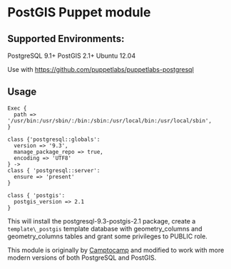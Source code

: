 PostGIS Puppet module
=====================

Supported Environments:
-----

PostgreSQL 9.1+
PostGIS 2.1+
Ubuntu 12.04

Use with https://github.com/puppetlabs/puppetlabs-postgresql

Usage
-----

```puppet
Exec {
  path => '/usr/bin:/usr/sbin/:/bin:/sbin:/usr/local/bin:/usr/local/sbin',
}

class {'postgresql::globals':
  version => '9.3',
  manage_package_repo => true,
  encoding => 'UTF8'
} ->
class { 'postgresql::server': 
  ensure => 'present'
} 

class { 'postgis': 
  postgis_version => 2.1
}

```

This will install the postgresql-9.3-postgis-2.1 package, create a `template\_postgis` template
database with geometry_columns and geometry_columns tables and grant some
privileges to PUBLIC role.

This module is originally by [Camptocamp](http://www.camptocamp.com/) and modified to
work with more modern versions of both PostgreSQL and PostGIS.